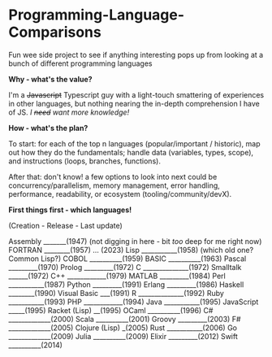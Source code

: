 # Programming-Language-Comparisons
Fun wee side project to see if anything interesting pops up from looking at a bunch of different programming languages

**Why - what's the value?**

I'm a ~~Javascript~~ Typescript guy with a light-touch smattering of experiences in other languages, but nothing nearing the in-depth comprehension I have of JS. _I ~~need~~ want more knowledge!_

**How - what's the plan?**

To start: for each of the top n languages (popular/important / historic), map out how they do the fundamentals; handle data (variables, types, scope), and instructions (loops, branches, functions).

After that: don't know! a few options to look into next could be concurrency/parallelism, memory management, error handling, performance, readability, or ecosystem (tooling/community/devX).

**First things first - which languages!**

(Creation - Release - Last update) 

Assembly _______(1947) (not digging in here - bit _too_ deep for me right now)
FORTRAN ________(1957) ... (2023)
Lisp ___________(1958) (which old one? Common Lisp?)
COBOL __________(1959)
BASIC __________(1963)
Pascal _________(1970)
Prolog _________(1972)
C ______________(1972)
Smalltalk ______(1972)
C++ ____________(1979)
MATLAB _________(1984)
Perl ___________(1987)
Python _________(1991)
Erlang _________(1986)
Haskell ________(1990)
Visual Basic ___(1991)
R ______________(1992)
Ruby ___________(1993)
PHP ____________(1994)
Java ___________(1995)
JavaScript _____(1995)
Racket (Lisp) __(1995)
OCaml __________(1996)
C# _____________(2000)
Scala __________(2001)
Groovy _________(2003)
F# _____________(2005)
Clojure (Lisp) _(2005)
Rust ___________(2006)
Go _____________(2009)
Julia __________(2009)
Elixir _________(2012)
Swift __________(2014)
